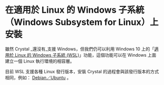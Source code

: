 # 在適用於 Linux 的 Windows 子系統（Windows Subsystem for Linux）上安裝

雖然 Crystal _還沒有_支援 Windows，但我們仍可以利用 Windows 10 上的「[適用於 Linux 的 Windows 子系統 (WSL)](https://msdn.microsoft.com/zh-tw/commandline/wsl/about)」功能，這個功能可以在 Windows 上面建立一個 Linux 執行環境的相容層。

目前 WSL 支援各種 Linux 發行版本，安裝 Crystal 的過程會與該發行版本的方式相同，例如： [Debian／Ubuntu](on_debian_and_ubuntu.md) 。
